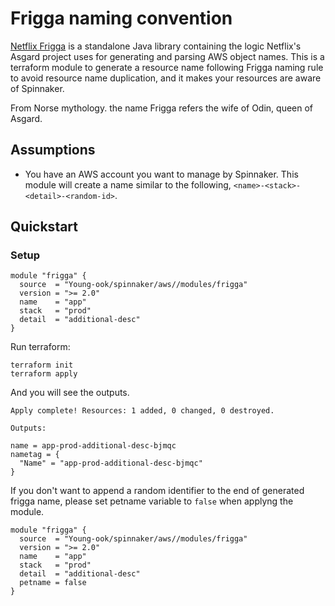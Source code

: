 # Frigga naming convention
[Netflix Frigga](https://github.com/Netflix/frigga) is a standalone Java library containing the logic Netflix's Asgard project uses for generating and parsing AWS object names. This is a terraform module to generate a resource name following Frigga naming rule to avoid resource name duplication, and it makes your resources are aware of Spinnaker.

From Norse mythology. the name Frigga refers the wife of Odin, queen of Asgard.

## Assumptions
* You have an AWS account you want to manage by Spinnaker. This module will create a name similar to the following, `<name>-<stack>-<detail>-<random-id>`.

## Quickstart
### Setup
```hcl
module "frigga" {
  source  = "Young-ook/spinnaker/aws//modules/frigga"
  version = ">= 2.0"
  name    = "app"
  stack   = "prod"
  detail  = "additional-desc"
}
```
Run terraform:
```
terraform init
terraform apply
```

And you will see the outputs.
```
Apply complete! Resources: 1 added, 0 changed, 0 destroyed.

Outputs:

name = app-prod-additional-desc-bjmqc
nametag = {
  "Name" = "app-prod-additional-desc-bjmqc"
}
```

If you don't want to append a random identifier to the end of generated frigga name, please set petname variable to `false` when applyng the module.
```hcl
module "frigga" {
  source  = "Young-ook/spinnaker/aws//modules/frigga"
  version = ">= 2.0"
  name    = "app"
  stack   = "prod"
  detail  = "additional-desc"
  petname = false
}
```
